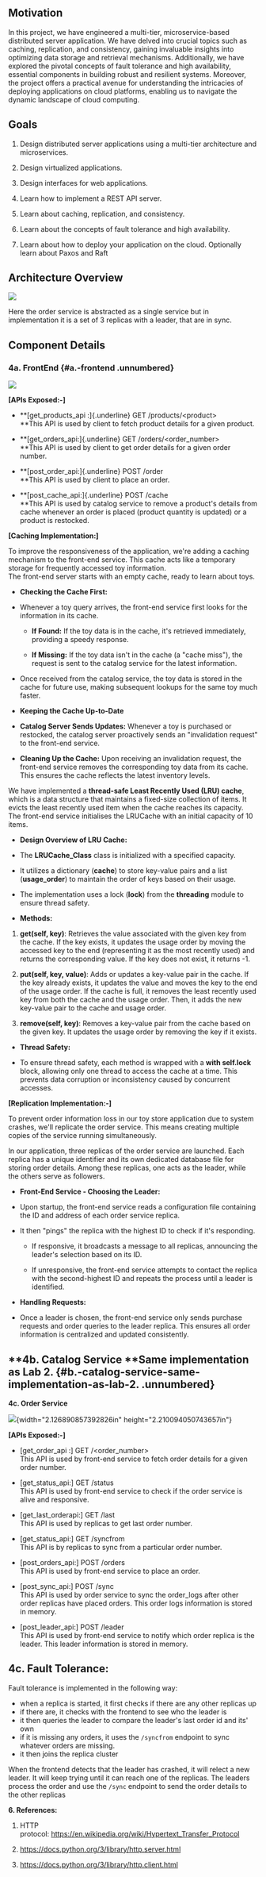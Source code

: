 

## Motivation
  In this project, we have engineered a multi-tier, microservice-based distributed server application. We have delved into crucial topics such as caching, replication, and consistency, gaining invaluable insights into optimizing data storage and retrieval mechanisms. Additionally, we have explored the pivotal concepts of fault tolerance and high availability, essential components in building robust and resilient systems. Moreover, the project offers a practical avenue for understanding the intricacies of deploying applications on cloud platforms, enabling us to navigate the dynamic landscape of cloud computing.

## Goals

1.  Design distributed server applications using a multi-tier
    architecture and microservices.

2.  Design virtualized applications.

3.  Design interfaces for web applications.

4.  Learn how to implement a REST API server.

5.  Learn about caching, replication, and consistency.

6.  Learn about the concepts of fault tolerance and high availability.

7.  Learn about how to deploy your application on the cloud. Optionally
    learn about Paxos and Raft

## Architecture Overview

![](./images/design/media/image1.png)

Here the order service is abstracted as a single service but in implementation it is a set of 3 replicas with a leader, that are in sync. 

## Component Details

### **4a. FrontEnd**  {#a.-frontend .unnumbered}

![](./images/design/media/image2.png)

**[APIs Exposed:-]**

-   **[get_products_api :]{.underline} GET /products/\<product\>\
    **This API is used by client to fetch product details for a given
    product.

-   **[get_orders_api:]{.underline} GET /orders/\<order_number\>\
    **This API is used by client to get order details for a given order
    number.

-   **[post_order_api:]{.underline} POST /order\
    **This API is used by client to place an order.

-   **[post_cache_api:]{.underline} POST /cache\
    **This API is used by catalog service to remove a product's details
    from cache whenever an order is placed (product quantity is updated)
    or a product is restocked.

**[Caching Implementation:]**

To improve the responsiveness of the application, we\'re adding a
caching mechanism to the front-end service. This cache acts like a
temporary storage for frequently accessed toy information.\
The front-end server starts with an empty cache, ready to learn about
toys.

-   **Checking the Cache First:**

-   Whenever a toy query arrives, the front-end service first looks for
    the information in its cache.

    -   **If Found:** If the toy data is in the cache, it\'s retrieved
        immediately, providing a speedy response.

    -   **If Missing:** If the toy data isn\'t in the cache (a \"cache
        miss\"), the request is sent to the catalog service for the
        latest information.

-   Once received from the catalog service, the toy data is stored in
    the cache for future use, making subsequent lookups for the same toy
    much faster.

-   **Keeping the Cache Up-to-Date**


-   **Catalog Server Sends Updates:** Whenever a toy is purchased or
    restocked, the catalog server proactively sends an \"invalidation
    request\" to the front-end service.

-   **Cleaning Up the Cache:** Upon receiving an invalidation request,
    the front-end service removes the corresponding toy data from its
    cache. This ensures the cache reflects the latest inventory levels.

We have implemented a **thread-safe Least Recently Used (LRU) cache**,
which is a data structure that maintains a fixed-size collection of
items. It evicts the least recently used item when the cache reaches its
capacity. The front-end service initialises the LRUCache with an initial
capacity of 10 items.

-   **Design Overview of LRU Cache:**
-   The **LRUCache_Class** class is initialized with a specified
    capacity.

-   It utilizes a dictionary (**cache**) to store key-value pairs and a
    list (**usage_order**) to maintain the order of keys based on their
    usage.

-   The implementation uses a lock (**lock**) from the **threading**
    module to ensure thread safety.


-   **Methods:**

1.  **get(self, key)**: Retrieves the value associated with the given
    key from the cache. If the key exists, it updates the usage order by
    moving the accessed key to the end (representing it as the most
    recently used) and returns the corresponding value. If the key does
    not exist, it returns -1.

2.  **put(self, key, value)**: Adds or updates a key-value pair in the
    cache. If the key already exists, it updates the value and moves the
    key to the end of the usage order. If the cache is full, it removes
    the least recently used key from both the cache and the usage order.
    Then, it adds the new key-value pair to the cache and usage order.

3.  **remove(self, key)**: Removes a key-value pair from the cache based
    on the given key. It updates the usage order by removing the key if
    it exists.

-   **Thread Safety:**

-   To ensure thread safety, each method is wrapped with a **with
    self.lock** block, allowing only one thread to access the cache at a
    time. This prevents data corruption or inconsistency caused by
    concurrent accesses.

**[Replication Implementation:-]**

To prevent order information loss in our toy store application due to
system crashes, we\'ll replicate the order service. This means creating
multiple copies of the service running simultaneously.

In our application, three replicas of the order service are launched.
Each replica has a unique identifier and its own dedicated database file
for storing order details. Among these replicas, one acts as the leader,
while the others serve as followers.

-   **Front-End Service - Choosing the Leader:**

-   Upon startup, the front-end service reads a configuration file
    containing the ID and address of each order service replica.

-   It then \"pings\" the replica with the highest ID to check if it\'s
    responding.

    -   If responsive, it broadcasts a message to all replicas,
        announcing the leader\'s selection based on its ID.

    -   If unresponsive, the front-end service attempts to contact the
        replica with the second-highest ID and repeats the process until
        a leader is identified.

-   **Handling Requests:**

-   Once a leader is chosen, the front-end service only sends purchase
    requests and order queries to the leader replica. This ensures all
    order information is centralized and updated consistently.

## **4b. Catalog Service **Same implementation as Lab 2. {#b.-catalog-service-same-implementation-as-lab-2. .unnumbered}

**4c. Order Service**

![](./images/design/media/image3.png){width="2.126890857392826in"
height="2.210094050743657in"}

**[APIs Exposed:-]**

-   [get_order_api :] GET /\<order_number\>\
    This API is used by front-end service to fetch order details for a
    given order number.

-   [get_status_api:] GET /status\
    This API is used by front-end service to check if the order
    service is alive and responsive.

-   [get_last_orderapi:] GET /last\
    This API is used by replicas to get last order number.

-   [get_status_api:] GET /syncfrom\
    This API is by replicas to sync from a particular order number.



-   [post_orders_api:] POST /orders\
    This API is used by front-end service to place an order.

-   [post_sync_api:] POST /sync\
    This API is used by order service to sync the order_logs after
    other order replicas have placed orders. This order logs information
    is stored in memory.

-   [post_leader_api:] POST /leader\
    This API is used by front-end service to notify which order
    replica is the leader. This leader information is stored in memory.

## 4c. Fault Tolerance:

Fault tolerance is implemented in the following way:
- when a replica is started, it first checks if there are any other replicas up
- if there are, it checks with the frontend to see who the leader is
- it then queries the leader to compare the leader's last order id and its' own
- if it is missing any orders, it uses the `/syncfrom` endpoint to sync whatever orders are missing.
- it then joins the replica cluster

When the frontend detects that the leader has crashed, it will relect a new leader. It will keep trying until it can reach one of the replicas.
The leaders process the order and use the `/sync` endpoint to send the order details to the other replicas


**6. References:**

1.  HTTP
    protocol: <https://en.wikipedia.org/wiki/Hypertext_Transfer_Protocol>

2.  <https://docs.python.org/3/library/http.server.html>

3.  <https://docs.python.org/3/library/http.client.html>
